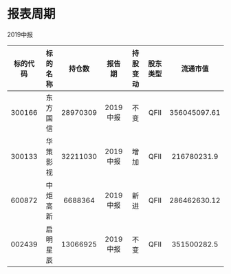 # 报表周期 

2019中报

| 标的代码 | 标的名称 | 持仓数 | 报告期 | 持股变动 | 股东类型 | 流通市值 |
|:--:|:--:|:--:|:--:|:--:|:--:|:--:|
|300166|东方国信|28970309|2019中报|不变|QFII|356045097.61|
|300133|华策影视|32211030|2019中报|增加|QFII|216780231.9|
|600872|中炬高新|6688364|2019中报|新进|QFII|286462630.12|
|002439|启明星辰|13066925|2019中报|不变|QFII|351500282.5|